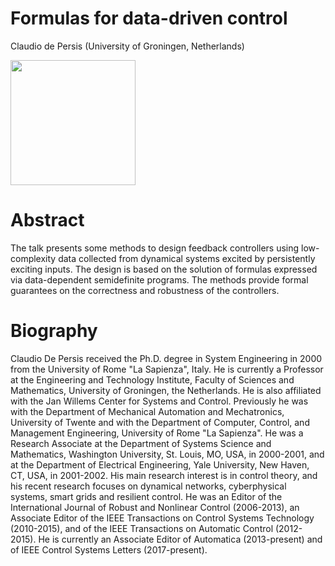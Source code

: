 # Formulas for data-driven control

Claudio de Persis (University of Groningen, Netherlands)

<img src="{{site.baseurl}}/image/claudio_low.jpg" height="200">

# Abstract

The talk presents some methods to design feedback controllers using low-complexity data collected from dynamical systems excited by persistently exciting inputs. The design is based on the solution of formulas expressed via data-dependent semidefinite programs. The methods provide formal guarantees on the correctness and robustness of the controllers.

# Biography

Claudio De Persis received the Ph.D. degree in System Engineering in 2000 from the University of Rome "La Sapienza", Italy. He is currently a Professor at the Engineering and Technology Institute, Faculty of Sciences and Mathematics, University of Groningen, the Netherlands. He is also affiliated with the Jan Willems Center for Systems and Control. Previously he was with the Department of Mechanical Automation and Mechatronics, University of Twente and with the Department of Computer, Control, and Management Engineering, University of Rome "La Sapienza". He was a Research Associate at the Department of Systems Science and Mathematics, Washington University, St. Louis, MO, USA, in 2000-2001, and at the Department of Electrical Engineering, Yale University, New Haven, CT, USA, in 2001-2002. His main research interest is in control theory, and his recent research focuses on dynamical networks, cyberphysical systems, smart grids and resilient control. He was an Editor of the International Journal of Robust and Nonlinear Control (2006-2013), an Associate Editor of the IEEE Transactions on Control Systems Technology (2010-2015), and of the IEEE Transactions on Automatic Control (2012- 2015). He is currently an Associate Editor of Automatica (2013-present) and of IEEE Control Systems Letters (2017-present).

